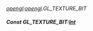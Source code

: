 _[opengl](../../modules/opengl/opengl-module.md):[opengl](../../modules/opengl/opengl-module.md).GL\_TEXTURE\_BIT_
##### Const GL\_TEXTURE\_BIT:[Int](../../modules/wonkey/wonkey-types-int.md)
